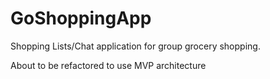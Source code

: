 # GoShoppingApp

Shopping Lists/Chat application for group grocery shopping.

About to be refactored to use MVP architecture
